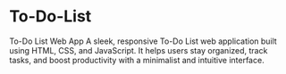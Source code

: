 # To-Do-List
To-Do List Web App A sleek, responsive To-Do List web application built using HTML, CSS, and JavaScript. It helps users stay organized, track tasks, and boost productivity with a minimalist and intuitive interface.

